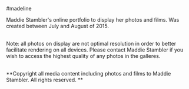 #madeline

Maddie Stambler's online portfolio to display her photos and films. Was created between July and August of 2015.<br><br>

Note: all photos on display are not optimal resolution in order to better facilitate rendering on all devices. Please contact Maddie Stambler if you wish to access the highest quality of any photos in the galleres.<br><br>

**Copyright all media content including photos and films to Maddie Stambler. All rights reserved. **

